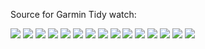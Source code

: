 Source for Garmin Tidy watch:

![](images/D2bravo.png)
![](images/epix.png)
![](images/vivoactive.png)
![](images/forerunner230.png)
![](images/forerunner735xt.png)
![](images/forerunner235.png)
![](images/forerunner920.png)
![](images/chronos.png)
![](images/fenix3_hr.png)
![](images/fenix5s.png)
![](images/fenix5.png)
![](images/fenix5x.png)
![](images/forerunner630.png)
![](images/forerunner935.png)
![](images/vivoactive_hr.png)